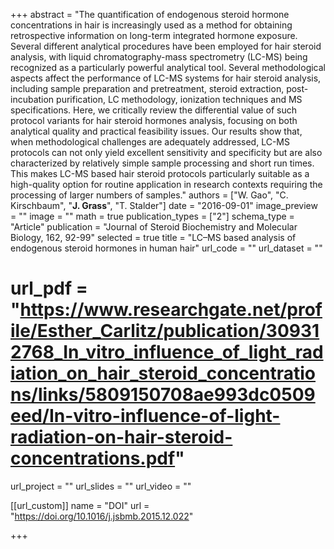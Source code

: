 +++
abstract = "The quantification of endogenous steroid hormone concentrations in hair is increasingly used as a method for obtaining retrospective information on long-term integrated hormone exposure. Several different analytical procedures have been employed for hair steroid analysis, with liquid chromatography-mass spectrometry (LC-MS) being recognized as a particularly powerful analytical tool. Several methodological aspects affect the performance of LC-MS systems for hair steroid analysis, including sample preparation and pretreatment, steroid extraction, post-incubation purification, LC methodology, ionization techniques and MS specifications. Here, we critically review the differential value of such protocol variants for hair steroid hormones analysis, focusing on both analytical quality and practical feasibility issues. Our results show that, when methodological challenges are adequately addressed, LC-MS protocols can not only yield excellent sensitivity and specificity but are also characterized by relatively simple sample processing and short run times. This makes LC-MS based hair steroid protocols particularly suitable as a high-quality option for routine application in research contexts requiring the processing of larger numbers of samples."
authors = ["W. Gao", "C. Kirschbaum", "**J. Grass**", "T. Stalder"]
date = "2016-09-01"
image_preview = ""
image = ""
math = true
publication_types = ["2"]
schema_type = "Article"
publication = "Journal of Steroid Biochemistry and Molecular Biology, 162, 92-99"
selected = true
title = "LC–MS based analysis of endogenous steroid hormones in human hair"
url_code = ""
url_dataset = ""
# url_pdf = "https://www.researchgate.net/profile/Esther_Carlitz/publication/309312768_In_vitro_influence_of_light_radiation_on_hair_steroid_concentrations/links/5809150708ae993dc0509eed/In-vitro-influence-of-light-radiation-on-hair-steroid-concentrations.pdf"
url_project = ""
url_slides = ""
url_video = ""

[[url_custom]]
name = "DOI"
url = "https://doi.org/10.1016/j.jsbmb.2015.12.022"

+++
